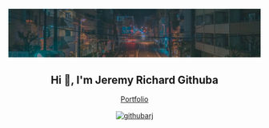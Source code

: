![header](streetheader.jpg)

<h2 align="center">Hi 👋, I'm Jeremy Richard Githuba</h2>

<p align="center"><a href="https://githuba.netlify.app/" target="blank" >Portfolio</a> </p>





<p align="center">
<a href="https://twitter.com/githubarj" target="blank" ><img align="center" src="https://raw.githubusercontent.com/rahuldkjain/github-profile-readme-generator/master/src/images/icons/Social/twitter.svg" alt="githubarj" height="30" width="40" /></a>
</p>


</p>
